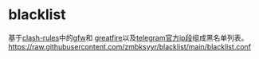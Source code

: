 # blacklist
基于[clash-rules](https://github.com/Loyalsoldier/clash-rules)中的[gfw](https://raw.githubusercontent.com/Loyalsoldier/clash-rules/release/gfw.txt)和 [greatfire](https://raw.githubusercontent.com/Loyalsoldier/clash-rules/release/greatfire.txt)以及[telegram官方ip段](https://core.telegram.org/resources/cidr.txt)组成黑名单列表。
https://raw.githubusercontent.com/zmbksyyr/blacklist/main/blacklist.conf

